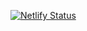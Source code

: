 [![Netlify Status](https://api.netlify.com/api/v1/badges/9d37a51f-ae38-4340-bd2d-9a5fbbf68a9f/deploy-status)](https://app.netlify.com/sites/imaginative-faun-6ed3e1/deploys)
